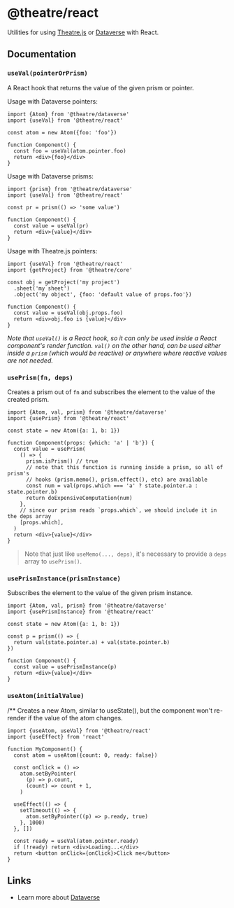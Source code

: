 # @theatre/react

Utilities for using [Theatre.js](https://www.theatrejs.com) or
[Dataverse](https://github.com/theatre-js/theatre/tree/main/packages/dataverse)
with React.

## Documentation

### `useVal(pointerOrPrism)`

A React hook that returns the value of the given prism or pointer.

Usage with Dataverse pointers:

```tsx
import {Atom} from '@theatre/dataverse'
import {useVal} from '@theatre/react'

const atom = new Atom({foo: 'foo'})

function Component() {
  const foo = useVal(atom.pointer.foo)
  return <div>{foo}</div>
}
```

Usage with Dataverse prisms:

```tsx
import {prism} from '@theatre/dataverse'
import {useVal} from '@theatre/react'

const pr = prism(() => 'some value')

function Component() {
  const value = useVal(pr)
  return <div>{value}</div>
}
```

Usage with Theatre.js pointers:

```tsx
import {useVal} from '@theatre/react'
import {getProject} from '@theatre/core'

const obj = getProject('my project')
  .sheet('my sheet')
  .object('my object', {foo: 'default value of props.foo'})

function Component() {
  const value = useVal(obj.props.foo)
  return <div>obj.foo is {value}</div>
}
```

_Note that `useVal()` is a React hook, so it can only be used inside a React
component's render function. `val()` on the other hand, can be used either
inside a `prism` (which would be reactive) or anywhere where reactive values are
not needed._

### `usePrism(fn, deps)`

Creates a prism out of `fn` and subscribes the element to the value of the
created prism.

```tsx
import {Atom, val, prism} from '@theatre/dataverse'
import {usePrism} from '@theatre/react'

const state = new Atom({a: 1, b: 1})

function Component(props: {which: 'a' | 'b'}) {
  const value = usePrism(
    () => {
      prism.isPrism() // true
      // note that this function is running inside a prism, so all of prism's
      // hooks (prism.memo(), prism.effect(), etc) are available
      const num = val(props.which === 'a' ? state.pointer.a : state.pointer.b)
      return doExpensiveComputation(num)
    },
    // since our prism reads `props.which`, we should include it in the deps array
    [props.which],
  )
  return <div>{value}</div>
}
```

> Note that just like `useMemo(..., deps)`, it's necessary to provide a `deps`
> array to `usePrism()`.

### `usePrismInstance(prismInstance)`

Subscribes the element to the value of the given prism instance.

```tsx
import {Atom, val, prism} from '@theatre/dataverse'
import {usePrismInstance} from '@theatre/react'

const state = new Atom({a: 1, b: 1})

const p = prism(() => {
  return val(state.pointer.a) + val(state.pointer.b)
})

function Component() {
  const value = usePrismInstance(p)
  return <div>{value}</div>
}
```

### `useAtom(initialValue)`

/\*\* Creates a new Atom, similar to useState(), but the component won't
re-render if the value of the atom changes.

```tsx
import {useAtom, useVal} from '@theatre/react'
import {useEffect} from 'react'

function MyComponent() {
  const atom = useAtom({count: 0, ready: false})

  const onClick = () =>
    atom.setByPointer(
      (p) => p.count,
      (count) => count + 1,
    )

  useEffect(() => {
    setTimeout(() => {
      atom.setByPointer((p) => p.ready, true)
    }, 1000)
  }, [])

  const ready = useVal(atom.pointer.ready)
  if (!ready) return <div>Loading...</div>
  return <button onClick={onClick}>Click me</button>
}
```

## Links

- Learn more about [Dataverse](../dataverse/README.md)
